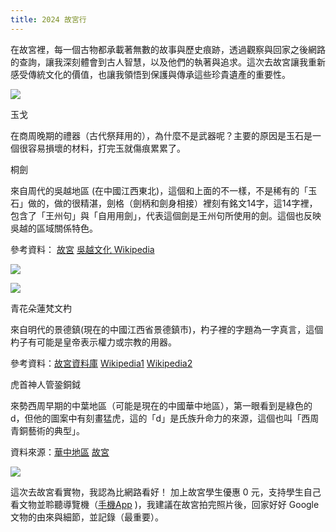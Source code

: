 ```yaml
---
title: 2024 故宮行
---
```

在故宮裡，每一個古物都承載著無數的故事與歷史痕跡，透過觀察與回家之後網路的查詢，讓我深刻體會到古人智慧，以及他們的執著與追求。這次去故宮讓我重新感受傳統文化的價值，也讓我領悟到保護與傳承這些珍貴遺產的重要性。

![](http://yuanhau.com/wp-content/uploads/2024/08/img_2645-1024x768.jpg)

玉戈

在商周晚期的禮器（古代祭拜用的），為什麼不是武器呢？主要的原因是玉石是一個很容易損壞的材料，打完玉就傷痕累累了。

桐劍

來自周代的吳越地區 (在中國江西東北)，這個和上面的不一樣，不是稀有的「玉石」做的，做的很精湛，劍格（劍柄和劍身相接）裡刻有銘文14字，這14字裡，包含了「王州句」與「自用用劍」，代表這個劍是王州句所使用的劍。這個也反映吳越的區域關係特色。

參考資料： [故宮](https://theme.npm.edu.tw/3d/Content.aspx?sno=04009241&l=1&q=&cat=&p=1&fromCnt=0) [吳越文化 Wikipedia](https://zh.m.wikipedia.org/zh-tw/%E5%90%B3%E8%B6%8A%E6%96%87%E5%8C%96)

![](https://yuanhau.com/wp-content/uploads/2024/08/img_2651.jpg)

![](http://yuanhau.com/wp-content/uploads/2024/08/img_2586-1-768x1024.jpg)

青花朵蓮梵文杓

來自明代的景德鎮(現在的中國江西省景德鎮市)，杓子裡的字題為一字真言，這個杓子有可能是皇帝表示權力或宗教的用器。

參考資料：[故宮資料庫](https://theme.npm.edu.tw/opendata/DigitImageSets.aspx?sNo=04013170 "故宮資料庫") [Wikipedia1](https://zh.wikipedia.org/zh-tw/%E9%9D%92%E8%8A%B1%E6%9C%B5%E8%93%AE%E6%A2%B5%E6%96%87%E5%A4%A7%E6%9D%93 "WikiPedia") [Wikipedia2](https://zh.wikipedia.org/wiki/%E6%99%AF%E5%BE%B7%E9%95%87%E5%B8%82 "Wikipedia2")

虎首神人管銎銅鉞

來勢西周早期的中葉地區（可能是現在的中國華中地區），第一眼看到是綠色的 d，但他的圖案中有刻畫猛虎，這的「d」是氏族升命力的來源，這個也叫「西周青銅藝術的典型」。

資料來源：[華中地區](https://zh.wikipedia.org/zh-tw/%E5%8D%8E%E4%B8%AD%E5%9C%B0%E5%8C%BA "華中地區") [故宮](https://digitalarchive.npm.gov.tw/Antique/Content?uid=14906&Dept=U)

![](http://yuanhau.com/wp-content/uploads/2024/08/img_2643-768x1024.jpg)

這次去故宮看實物，我認為比網路看好！ 加上故宮學生優惠 0 元，支持學生自己看文物並聆聽導覽機（[手機App](https://go64.cc/npm-tw-tour-app "手機App") )，我建議在故宮拍完照片後，回家好好 Google 文物的由來與細節，並記錄（最重要）。